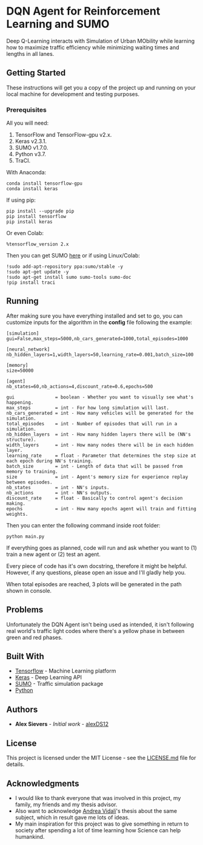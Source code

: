 # DQN Agent for Reinforcement Learning and SUMO

Deep Q-Learning interacts with Simulation of Urban MObility while learning how to maximize traffic efficiency while minimizing waiting times and lengths in all lanes.

## Getting Started

These instructions will get you a copy of the project up and running on your local machine for development and testing purposes.

### Prerequisites

All you will need:

1. TensorFlow and TensorFlow-gpu v2.x.
2. Keras v2.3.1.
3. SUMO v1.7.0.
4. Python v3.7.
5. TraCI.

With Anaconda:
```
conda install tensorflow-gpu
conda install keras
```
If using pip:
```
pip install --upgrade pip
pip install tensorflow
pip install keras
```
Or even Colab:
```
%tensorflow_version 2.x
```

Then you can get SUMO [here](https://sumo.dlr.de/docs/Downloads.php) or if using Linux/Colab:

```
!sudo add-apt-repository ppa:sumo/stable -y
!sudo apt-get update -y
!sudo apt-get install sumo sumo-tools sumo-doc
!pip install traci
```

## Running 

After making sure you have everything installed and set to go, you can customize inputs for the algorithm in the **config** file following the example:

```
[simulation]
gui=False,max_steps=5000,nb_cars_generated=1000,total_episodes=1000

[neural_network]
nb_hidden_layers=1,width_layers=50,learning_rate=0.001,batch_size=100

[memory]
size=50000

[agent]
nb_states=60,nb_actions=4,discount_rate=0.6,epochs=500
```

```
gui               = boolean - Whether you want to visually see what's happening.
max_steps         = int - For how long simulation will last.
nb_cars_generated = int - How many vehicles will be generated for the simulation.
total_episodes    = int - Number of episodes that will run in a simulation.
nb_hidden_layers  = int - How many hidden layers there will be (NN's structure).
width_layers      = int - How many nodes there will be in each hidden layer.
learning_rate     = float - Parameter that determines the step size at each epoch during NN's training.
batch_size        = int - Length of data that will be passed from memory to training.
size              = int - Agent's memory size for experience replay between episodes.
nb_states         = int - NN's inputs.
nb_actions        = int - NN's outputs.
discount_rate     = float - Basically to control agent's decision making.
epochs            = int - How many epochs agent will train and fitting weights.
```

Then you can enter the following command inside root folder:

```
python main.py
```

If everything goes as planned, code will run and ask whether you want to (1) train a new agent or (2) test an agent.

Every piece of code has it's own docstring, therefore it might be helpful. However, if any questions, please open an issue and I'll gladly help you.

When total episodes are reached, 3 plots will be generated in the path shown in console.

## Problems

Unfortunately the DQN Agent isn't being used as intended, it isn't following real world's traffic light codes where there's a yellow phase in between green and red phases. 

## Built With

* [Tensorflow](https://www.tensorflow.org/) - Machine Learning platform
* [Keras](https://keras.io/) - Deep Learning API
* [SUMO](https://www.eclipse.org/sumo/) - Traffic simulation package
* [Python](https://www.python.org/)

## Authors

* **Alex Sievers** - *Initial work* - [alexDS12](https://github.com/alexDS12)

## License

This project is licensed under the MIT License - see the [LICENSE.md](LICENSE.md) file for details.

## Acknowledgments

* I would like to thank everyone that was involved in this project, my family, my friends and my thesis advisor.
* Also want to acknowledge [Andrea Vidali](https://github.com/AndreaVidali/Deep-QLearning-Agent-for-Traffic-Signal-Control)'s thesis about the same subject, which in result gave me lots of ideas.
* My main inspiration for this project was to give something in return to society after spending a lot of time learning how Science can help humankind.
